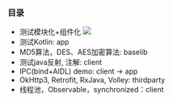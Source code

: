 ### 目录
- 测试模块化+组件化
[![](https://jitpack.io/v/shixin58/KillBill.svg)](https://jitpack.io/#shixin58/KillBill)
- 测试Kotlin: app
- MD5算法，DES、AES加密算法: baselib
- 测试java反射, 注解: client
- IPC(bind+AIDL) demo: client -> app
- OkHttp3, Retrofit, RxJava, Volley: thirdparty
- 线程池，Observable，synchronized：client
